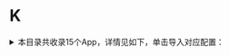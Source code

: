 # K
<details>
<summary>
本目录共收录15个App，详情见如下，单击导入对应配置：
</summary>

 自动导入功能依赖 [【神机模块】](https://raw.githubusercontent.com/zirawell/R-Store/main/Rule/Surge/Redirect/DivineEngine.sgmodule)
- [keep](https://surge.app/install-module?url=https%3A%2F%2Fraw.githubusercontent.com%2Fzirawell%2FR-Store%2Fmain%2FRule%2FSurge%2FAdblock%2FApp%2FK%2Fkeep%2Fkeep.sgmodule)
- [口袋校园](https://surge.app/install-module?url=https%3A%2F%2Fraw.githubusercontent.com%2Fzirawell%2FR-Store%2Fmain%2FRule%2FSurge%2FAdblock%2FApp%2FK%2F%E5%8F%A3%E8%A2%8B%E6%A0%A1%E5%9B%AD%2Fpocketuni.sgmodule)
- [夸克](https://surge.app/install-module?url=https%3A%2F%2Fraw.githubusercontent.com%2Fzirawell%2FR-Store%2Fmain%2FRule%2FSurge%2FAdblock%2FApp%2FK%2F%E5%A4%B8%E5%85%8B%2Fquark.sgmodule)
- [开源中国](https://surge.app/install-module?url=https%3A%2F%2Fraw.githubusercontent.com%2Fzirawell%2FR-Store%2Fmain%2FRule%2FSurge%2FAdblock%2FApp%2FK%2F%E5%BC%80%E6%BA%90%E4%B8%AD%E5%9B%BD%2Foschina.sgmodule)
- [快对](https://surge.app/install-module?url=https%3A%2F%2Fraw.githubusercontent.com%2Fzirawell%2FR-Store%2Fmain%2FRule%2FSurge%2FAdblock%2FApp%2FK%2F%E5%BF%AB%E5%AF%B9%2Fkuaidui.sgmodule)
- [快手](https://surge.app/install-module?url=https%3A%2F%2Fraw.githubusercontent.com%2Fzirawell%2FR-Store%2Fmain%2FRule%2FSurge%2FAdblock%2FApp%2FK%2F%E5%BF%AB%E6%89%8B%2Fkuaishou.sgmodule)
- [快看漫画](https://surge.app/install-module?url=https%3A%2F%2Fraw.githubusercontent.com%2Fzirawell%2FR-Store%2Fmain%2FRule%2FSurge%2FAdblock%2FApp%2FK%2F%E5%BF%AB%E7%9C%8B%E6%BC%AB%E7%94%BB%2Fkkmh.sgmodule)
- [快递100](https://surge.app/install-module?url=https%3A%2F%2Fraw.githubusercontent.com%2Fzirawell%2FR-Store%2Fmain%2FRule%2FSurge%2FAdblock%2FApp%2FK%2F%E5%BF%AB%E9%80%92100%2Fkuaidi100.sgmodule)
- [看东方](https://surge.app/install-module?url=https%3A%2F%2Fraw.githubusercontent.com%2Fzirawell%2FR-Store%2Fmain%2FRule%2FSurge%2FAdblock%2FApp%2FK%2F%E7%9C%8B%E4%B8%9C%E6%96%B9%2Fbestv.sgmodule)
- [看天下](https://surge.app/install-module?url=https%3A%2F%2Fraw.githubusercontent.com%2Fzirawell%2FR-Store%2Fmain%2FRule%2FSurge%2FAdblock%2FApp%2FK%2F%E7%9C%8B%E5%A4%A9%E4%B8%8B%2Fvistastory.sgmodule)
- [看理想](https://surge.app/install-module?url=https%3A%2F%2Fraw.githubusercontent.com%2Fzirawell%2FR-Store%2Fmain%2FRule%2FSurge%2FAdblock%2FApp%2FK%2F%E7%9C%8B%E7%90%86%E6%83%B3%2Fvistopia.sgmodule)
- [肯德基](https://surge.app/install-module?url=https%3A%2F%2Fraw.githubusercontent.com%2Fzirawell%2FR-Store%2Fmain%2FRule%2FSurge%2FAdblock%2FApp%2FK%2F%E8%82%AF%E5%BE%B7%E5%9F%BA%2Fkfc.sgmodule)
- [酷安](https://surge.app/install-module?url=https%3A%2F%2Fraw.githubusercontent.com%2Fzirawell%2FR-Store%2Fmain%2FRule%2FSurge%2FAdblock%2FApp%2FK%2F%E9%85%B7%E5%AE%89%2Fcoolapk.sgmodule)
- [酷我音乐](https://surge.app/install-module?url=https%3A%2F%2Fraw.githubusercontent.com%2Fzirawell%2FR-Store%2Fmain%2FRule%2FSurge%2FAdblock%2FApp%2FK%2F%E9%85%B7%E6%88%91%E9%9F%B3%E4%B9%90%2Fkuwo.sgmodule)
- [酷狗音乐](https://surge.app/install-module?url=https%3A%2F%2Fraw.githubusercontent.com%2Fzirawell%2FR-Store%2Fmain%2FRule%2FSurge%2FAdblock%2FApp%2FK%2F%E9%85%B7%E7%8B%97%E9%9F%B3%E4%B9%90%2Fkugou.sgmodule)

</details>